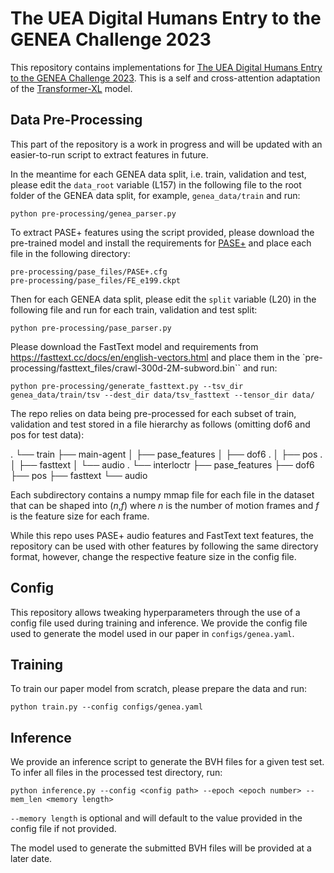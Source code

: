 # The UEA Digital Humans Entry to the GENEA Challenge 2023

This repository contains implementations for  [The UEA Digital Humans Entry to the GENEA Challenge 2023](https://www.example.com/my%20great%20page). This is a self and cross-attention adaptation of the [Transformer-XL](https://github.com/kimiyoung/transformer-xl) model.



## Data Pre-Processing

This part of the repository is a work in progress and will be updated with an easier-to-run script to extract features in future. 

In the meantime for each GENEA data split, i.e. train, validation and test, please edit the `data_root` variable (L157) in the following file to the root folder of the GENEA data split, for example, `genea_data/train` and run:

```
python pre-processing/genea_parser.py
```

To extract PASE+ features using the script provided, please download the pre-trained model and install the requirements for [PASE+](https://github.com/santi-pdp/pase) and place each file in the following directory:
```
pre-processing/pase_files/PASE+.cfg
pre-processing/pase_files/FE_e199.ckpt
```
Then for each GENEA data split, please edit the `split` variable (L20) in the following file and run for each train, validation and test split:

```
python pre-processing/pase_parser.py
```

Please download the FastText model and requirements from https://fasttext.cc/docs/en/english-vectors.html and place them in the `pre-processing/fasttext_files/crawl-300d-2M-subword.bin`` and run:

```
python pre-processing/generate_fasttext.py --tsv_dir genea_data/train/tsv --dest_dir data/tsv_fasttext --tensor_dir data/
```

The repo relies on data being pre-processed for each subset of train, validation and test stored in a file hierarchy as follows (omitting dof6 and pos for test data):

.
└── train
    ├── main-agent
    │   ├── pase_features
    │   ├── dof6 .
    │   ├── pos .
    │   ├── fasttext
    │   └── audio .
    └── interloctr
        ├── pase_features
        ├── dof6
        ├── pos
        ├── fasttext
        └── audio

Each subdirectory contains a numpy mmap file for each file in the dataset that can be shaped into ($n$,$f$) where $n$ is the number of motion frames and $f$ is the feature size for each frame.

While this repo uses PASE+ audio features and FastText text features, the repository can be used with other features by following the same directory format, however, change the respective feature size in the config file.

## Config

This repository allows tweaking hyperparameters through the use of a config file used during training and inference.
We provide the config file used to generate the model used in our paper in ```configs/genea.yaml```.

## Training

To train our paper model from scratch, please prepare the data and run:
```
python train.py --config configs/genea.yaml
```

## Inference

We provide an inference script to generate the BVH files for a given test set. To infer all files in the processed test directory, run:

```
python inference.py --config <config path> --epoch <epoch number> --mem_len <memory length>
```
`--memory length` is optional and will default to the value provided in the config file if not provided.

The model used to generate the submitted BVH files will be provided at a later date.